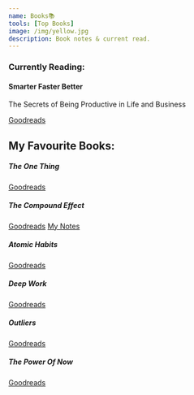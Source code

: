 ```yaml
---
name: Books📚
tools: [Top Books]
image: /img/yellow.jpg
description: Book notes & current read.
---
```

<div class="card text-white bg-dark mb-3">
  <h3 class="card-header bg-danger">Currently Reading:</h3>
  <div class="card-body">
    <h4 class="card-title">Smarter Faster Better</h4>
    <p class="card-text">The Secrets of Being Productive in Life and Business</p>
	<a href="https://www.goodreads.com/book/show/25733966-smarter-faster-better" class="btn btn-light">Goodreads</a>
  </div>
</div>

<div class="dropdown-divider"></div>

## My Favourite Books:
<div class="row">
  <div class="col-sm-4">
    <div class="card bg-light mb-3">
      <div class="card-body">
        <h5 class="card-title">The One Thing</h5>
        <p class="card-text"></p>
        <a href="#" class="btn btn-dark">Goodreads</a>
      </div>
    </div>
  </div>
  <div class="col-sm-4">
    <div class="card bg-light mb-3">
      <div class="card-body">
        <h5 class="card-title">The Compound Effect</h5>
        <p class="card-text"></p>
        <a href="https://www.goodreads.com/book/show/9420697-the-compound-effect" class="btn btn-dark">Goodreads</a>
		<a href="https://himanshugoel.in/blog/compound-effect-summary" class="btn btn-success">My Notes</a>
      </div>
    </div>
  </div>
  <div class="col-sm-4">
    <div class="card bg-light mb-3">
      <div class="card-body">
        <h5 class="card-title">Atomic Habits</h5>
        <p class="card-text"></p>
        <a href="#" class="btn btn-dark">Goodreads</a>
      </div>
    </div>
  </div>
</div>

<div class="row">
  <div class="col-sm-4">
    <div class="card bg-light mb-3">
      <div class="card-body">
        <h5 class="card-title">Deep Work</h5>
        <p class="card-text"></p>
        <a href="#" class="btn btn-dark">Goodreads</a>	
      </div>
    </div>
  </div>
  <div class="col-sm-4">
    <div class="card bg-light mb-3">
      <div class="card-body">
        <h5 class="card-title">Outliers</h5>
        <p class="card-text"></p>
        <a href="#" class="btn btn-dark">Goodreads</a>
      </div>
    </div>
  </div>
  <div class="col-sm-4">
    <div class="card bg-light mb-3">
      <div class="card-body">
        <h5 class="card-title">The Power Of Now</h5>
        <p class="card-text"></p>
        <a href="#" class="btn btn-dark">Goodreads</a>
      </div>
    </div>
  </div>
</div>